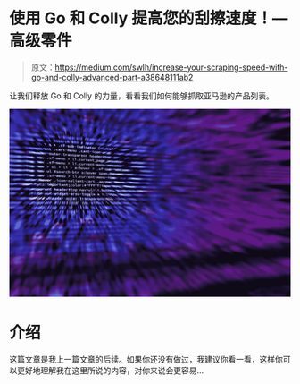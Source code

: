 # 使用 Go 和 Colly 提高您的刮擦速度！—高级零件

> 原文：<https://medium.com/swlh/increase-your-scraping-speed-with-go-and-colly-advanced-part-a38648111ab2>

让我们释放 Go 和 Colly 的力量，看看我们如何能够抓取亚马逊的产品列表。

![](img/e7a86e6325151f681c1616be175f13a4.png)

# 介绍

这篇文章是我上一篇文章的后续。如果你还没有做过，我建议你看一看，这样你可以更好地理解我在这里所说的内容，对你来说会更容易…